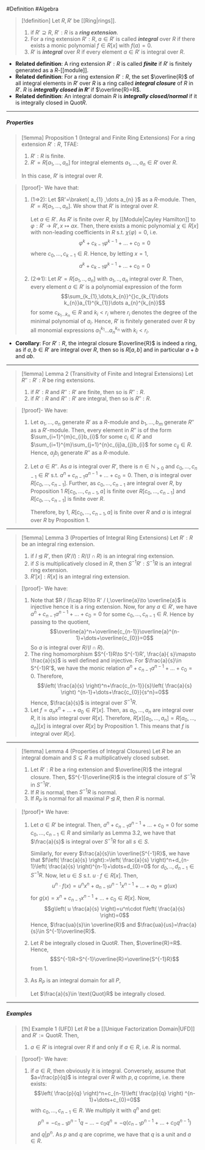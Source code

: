 #Definition #Algebra 

> [!definition]
> Let $R,R'$ be [[Ring|rings]].
> 1. if $R'\supseteq R$, $R':R$ is a ***ring extension***.
> 2. For a ring extension $R':R$, $a\in R'$ is called ***integral*** over $R$ if there exists a monic polynomial $f\in R[x]$ with $f(a)=0$.
> 3. $R'$ is ***integral*** over $R$ if every element $a\in R'$ is integral over $R$.
- **Related definition**: A ring extension $R':R$ is called ***finite*** if $R'$ is finitely generated as a $R$-[[module]].
- **Related definition**: For a ring extension $R':R$, the set $\overline{R}$ of all integral elements in $R'$ over $R$ is a ring called ***integral closure*** of $R$ in $R'$. $R$ is ***integrally closed in $R'$***  if $\overline{R}=R$.
- **Related definition**: An integral domain $R$ is ***integrally closed/normal*** if it is integrally closed in $\text{Quot}R$.
---
##### Properties
> [!lemma] Proposition 1 (Integral and Finite Ring Extensions)
> For a ring extension $R':R$, TFAE:
> 1. $R':R$ is finite.
> 2. $R'=R[a_{1},\dots,a_{n}]$ for integral elements $a_{1},\dots,a_{n}\in R'$ over $R$.
>    
> In this case, $R'$ is integral over $R$.

> [!proof]-
> We have that:
> 1. (1=>2): Let $R'=\braket{ a_{1} ,\dots a_{n}  }$ as a $R$-module. Then, $R'=R[a_{1},\dots,a_{n}]$. We show that $R'$ is integral over $R$. 
>    
>    Let $a\in R'$. As $R'$ is finite over $R$, by [[Module|Cayley Hamilton]] to $\varphi:R'\to R',x \mapsto ax$. Then, there exists a monic polynomial $\chi\in R[x]$ with non-leading coefficients in $R$ s.t. $\chi(\varphi)=0$, i.e. $$\varphi^k+c_{k-1}\varphi^{k-1}+\dots+c_{0}=0$$where $c_{0},\dots,c_{k-1}\in R$. Hence, by letting $x=1$, $$a^k+c_{k-1}\varphi^{k-1}+\dots+c_{0}=0$$
>  2. (2=>1): Let $R'=R[a_{1},..,a_{n}]$ with $a_{1},..,a_{n}$ integral over $R$. Then, every element $a\in R'$ is a polynomial expression of the form $$\sum_{k_{1},\dots,k_{n}}^{}c_{k_{1}\dots k_{n}}a_{1}^{k_{1}}\dots a_{n}^{k_{n}}$$for some $c_{k_{1}\dots k_{n}}\in R$ and $k_{i}<r_{i}$ where $r_{i}$ denotes the degree of the minimal polynomial of $a_{i}$. Hence, $R'$ is finitely generated over $R$ by all monomial expressions $a_{1}^{k_{1}}\dots a_{n}^{k_{n}}$ with $k_{i}<r_{i}$. 
- **Corollary**: For $R':R$, the integral closure $\overline{R}$ is indeed a ring, as if $a,b\in R'$ are integral over $R$, then so is $R[a,b]$ and in particular $a+b$ and $ab$.
---
> [!lemma] Lemma 2 (Transitivity of Finite and Integral Extensions)
> Let $R'':R':R$ be ring extensions.
> 1. if $R':R$ and $R'':R'$ are finite, then so is $R'':R$.
> 2. if $R':R$ and $R'':R'$ are integral, then so is $R'':R$.

> [!proof]-
> We have:
> 1. Let $a_{1},\dots,a_{n}$ generate $R'$ as a $R$-module and $b_{1},\dots,b_{m}$ generate $R''$ as a $R'$-module. Then, every element in $R''$ is of the form $\sum_{i=1}^{m}c_{i}b_{i}$ for some $c_{i}\in R'$ and $\sum_{i=1}^{m}\sum_{j=1}^{n}c_{ij}a_{j}b_{i}$ for some $c_{ij}\in R$. Hence, $a_{j}b_{i}$ generate $R''$ as a $R$-module.
> 2. Let $a\in R''$. As $a$ is integral over $R'$, there is $n\in \mathbb{N}_{> 0}$ and $c_{0},\dots,c_{n-1}\in R'$ s.t. $a^n+c_{n-1}a^{n-1}+\dots+c_{0}=0$. Then, $a$ is integral over $R[c_{0},\dots,c_{n-1}]$. Further, as $c_{0},\dots,c_{n-1}$ are integral over $R$, by Proposition 1 $R[c_{0},\dots,c_{n-1},a]$ is finite over $R[c_{0},\dots,c_{n-1}]$ and $R[c_{0},\dots,c_{n-1}]$ is finite over $R$. 
>    
>    Therefore, by 1, $R[c_{0},\dots,c_{n-1},a]$ is finite over $R$ and $a$ is integral over $R$ by Proposition 1. 
---
> [!lemma] Lemma 3 (Properties of Integral Ring Extensions)
> Let $R':R$ be an integral ring extension.
> 1. if $I\unlhd R'$, then $(R' /I):R/(I\cap R)$ is an integral ring extension.
> 2. if $S$ is multiplicatively closed in $R$, then $S^{-1}R': S^{-1}R$ is an integral ring extension.
> 3. $R'[x]:R[x]$ is an integral ring extension.


> [!proof]-
> We have:
> 1. Note that $R / (I\cap R)\to R'  / I,\overline{a}\to \overline{a}$ is injective hence it is a ring extension. Now, for any $a\in R'$, we have $a^n+c_{n-1}a^{n-1}+\dots+c_{0}=0$ for some $c_{0},\dots,c_{n-1}\in R$. Hence by passing to the quotient, $$\overline{a}^n+\overline{c_{n-1}}\overline{a}^{n-1}+\dots+\overline{c_{0}}=0$$So $a$ is integral over $R / (I\cap R)$.
> 2. The ring homomorphism $S^{-1}R\to S^{-1}R', \frac{a}{ s}\mapsto \frac{a}{s}$ is well defined and injective. For $\frac{a}{s}\in S^{-1}R'$, we have the monic relation $a^n+c_{n-1}a^{n-1}+\dots+c_{0}=0$. Therefore, $$\left( \frac{a}{s} \right)^n+\frac{c_{n-1}}{s}\left( \frac{a}{s} \right) ^{n-1}+\dots+\frac{c_{0}}{s^n}=0$$Hence, $\frac{a}{s}$ is integral over $S^{-1}R$.
> 3. Let $f=a_{n}x^n+\dots+a_{0}\in R'[x]$. Then, as $a_{0},\dots,a_{n}$ are integral over $R$, it is also integral over $R[x]$. Therefore, $R[x][a_{0},\dots,a_{n}]=R[a_{0},\dots,a_{n}][x]$ is integral over $R[x]$ by Proposition 1. This means that $f$ is integral over $R[x]$. 
---
> [!lemma] Lemma 4 (Properties of Integral Closures)
> Let $R$ be an integral domain and $S\subseteq R$ a multiplicatively closed subset. 
> 1. Let $R':R$ be a ring extension and $\overline{R}$ the integral closure. Then, $S^{-1}\overline{R}$ is the integral closure of $S^{-1}R$ in $S^{-1}R'$. 
> 2. If $R$ is normal, then $S^{-1}R$ is normal.
> 3. If $R_{P}$ is normal for all maximal $P\unlhd R$, then $R$ is normal.

> [!proof]+
> We have:
> 1. Let $a\in R'$ be integral. Then, $a^n+c_{n-1}a^{n-1}+\dots+c_{0}=0$ for some $c_{0},\dots,c_{n-1}\in R$ and similarly as Lemma 3.2, we have that $\frac{a}{s}$ is integral over $S^{-1}R$ for all $s\in S$. 
>    
>    Similarly, for every $\frac{a}{s}\in \overline{S^{-1}R}$, we have that $f\left( \frac{a}{s} \right):=\left( \frac{a}{s} \right)^n+d_{n-1}\left( \frac{a}{s} \right)^{n-1}+\dots+d_{0}=0$ for $d_{0},..,d_{n-1}\in S^{-1}R$. Now, let $u\in S$ s.t. $u\cdot f\in R[x]$. Then, $$u^n\cdot f(x)=u^nx^n+a_{n-1} u^{n-1}x^{ n-1}+\dots+a_{0}=g(ux)$$for $g(x)=x^n+c_{n-1}x^{n-1}+\dots+c_{0}\in R[x]$. Now, $$g\left(  u \frac{a}{s} \right)=u^n\cdot f\left( \frac{a}{s} \right)=0$$Hence, $\frac{ua}{s}\in \overline{R}$ and $\frac{ua}{us}=\frac{a}{s}\in S^{-1}\overline{R}$.
> 2. Let $R$ be integrally closed in $\text{Quot}R$. Then, $\overline{R}=R$. Hence, $$S^{-1}R=S^{-1}\overline{R}=\overline{S^{-1}R}$$from 1. 
> 3. As $R_{P}$ is an integral domain for all $P$, 
>    
>    Let $\frac{a}{s}\in \text{Quot}R$ be integrally closed. 
---
##### Examples
> [!h] Example 1 (UFD)
> Let $R$ be a [[Unique Factorization Domain|UFD]] and $R':=\text{Quot}R$. Then, 
> 1. $a\in R'$ is integral over $R$ if and only if $a\in R$, i.e. $R$ is normal.

> [!proof]-
> We have:
> 1. if $a\in R$, then obviously it is integral. Conversely, assume that $a=\frac{p}{q}$ is integral over $R$ with $p,q$ coprime, i.e. there exists: $$\left( \frac{p}{q} \right)^n+c_{n-1}\left( \frac{p}{q} \right) ^{n-1}+\dots+c_{0}=0$$with $c_{0},\dots,c_{n-1}\in R$. We multiply it with $q^n$ and get: $$p^n=-c_{n-1}p^{n-1}q-\dots-c_{0}q^n=-q(c_{n-1}p^{n-1}+\dots+c_{0}q^{n-1})$$and $q|p^n$. As $p$ and $q$ are coprime, we have that $q$ is a unit and $a\in R$.
